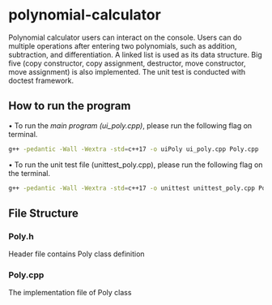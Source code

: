 # polynomial-calculator
Polynomial calculator users can interact on the console. Users can do multiple operations after entering two polynomials, such as addition, subtraction, and differentiation. A linked list is used as its data structure. Big five (copy constructor, copy assignment, destructor, move constructor, move assignment) is also implemented. The unit test is conducted with doctest framework.

## How to run the program
• To run the <em>main program (ui_poly.cpp)</em>, please run the following flag on terminal.
<br>
```bash
g++ -pedantic -Wall -Wextra -std=c++17 -o uiPoly ui_poly.cpp Poly.cpp
```

• To run the unit test file (unittest_poly.cpp), please run the following flag on the terminal.
<br>
```bash
g++ -pedantic -Wall -Wextra -std=c++17 -o unittest unittest_poly.cpp Poly.cpp
```

## File Structure
### Poly.h
Header file contains Poly class definition

### Poly.cpp
The implementation file of Poly class
